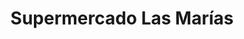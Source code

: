 ---
title: "Supermercado Las Marías"
url: /puerto-viejo/supermercado-las-marias/
shop: Supermarkt
---